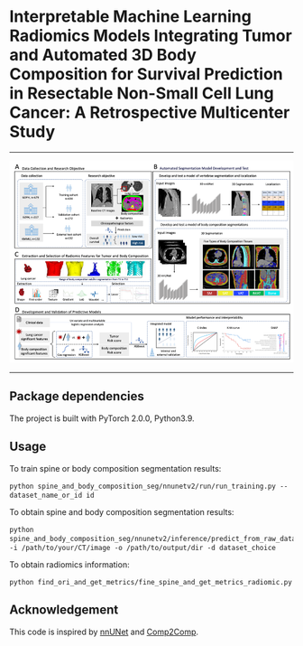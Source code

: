 # Interpretable Machine Learning Radiomics Models Integrating Tumor and Automated 3D Body Composition for Survival Prediction in Resectable Non-Small Cell Lung Cancer: A Retrospective Multicenter Study


<hr>


![radio](img/img.png)

<hr>

## Package dependencies
The project is built with PyTorch 2.0.0, Python3.9.

## Usage
To train spine or body composition segmentation results:
```
python spine_and_body_composition_seg/nnunetv2/run/run_training.py --dataset_name_or_id id 
```
To obtain spine and body composition segmentation results:
```
python spine_and_body_composition_seg/nnunetv2/inference/predict_from_raw_data.py -i /path/to/your/CT/image -o /path/to/output/dir -d dataset_choice
```
To obtain radiomics information:
```
python find_ori_and_get_metrics/fine_spine_and_get_metrics_radiomic.py 
```


## Acknowledgement
This code is inspired by [nnUNet](https://github.com/MIC-DKFZ/nnUNet) and [Comp2Comp](https://github.com/StanfordMIMI/Comp2Comp).

